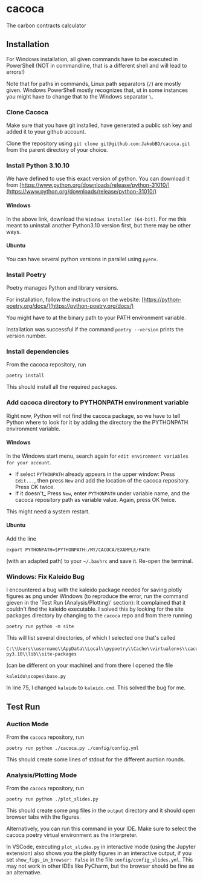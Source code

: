 # cacoca
The carbon contracts calculator

## Installation

For Windows installation, all given commands have to be executed in PowerShell
(NOT in commandline, that is a different shell and will lead to errors!)

Note that for paths in commands, Linux path separators (`/`) are mostly given. Windows PowerShell mostly recognizes that, ut in some instances you might have to change that to the Windows separator `\`.

### Clone Cacoca

Make sure that you have git installed, have generated a public ssh key and added it to your github account.

Clone the repository using `git clone git@github.com:JakobBD/cacoca.git` from the parent directory of your choice.

### Install Python 3.10.10

We have defined to use this exact version of python. You can download it from [https://www.python.org/downloads/release/python-31010/](https://www.python.org/downloads/release/python-31010/)

#### Windows

In the above link, download the `Windows installer (64-bit)`. For me this meant to uninstall another Python3.10 version first, but there may be other ways.

#### Ubuntu

You can have several python versions in parallel using `pyenv`.

### Install Poetry

Poetry manages Python and library versions.

For installation, follow the instructions on the website: [https://python-poetry.org/docs/](https://python-poetry.org/docs/)

You might have to at the binary path to your PATH environment variable.

Installation was successful if the command `poetry --version` prints the version number.

### Install dependencies

From the cacoca repository, run

```
poetry install
```

This should install all the required packages.

### Add cacoca directory to PYTHONPATH environment variable

Right now, Python will not find the cacoca package, so we have to tell Python where to look for it by adding the directory the the PYTHONPATH environment variable.

#### Windows

In the Windows start menu, search again for `edit environment variables for your account`.

- If select `PYTHONPATH` already appears in the upper window:
Press `Edit...`, then press `New` and add the location of the cacoca repository. Press OK twice.
- If it doesn't_ Press `New`, enter `PYTHONPATH` under variable name, and the cacoca repository path as variable value. Again, press OK twice.

This might need a system restart.

#### Ubuntu

Add the line
```
export PYTHONPATH=$PYTHONPATH:/MY/CACOCA/EXAMPLE/PATH
```
(with an adapted path) to your `~/.bashrc` and save it. Re-open the terminal.

### Windows: Fix Kaleido Bug

I encountered a bug with the kaleido package needed for saving plotly figures as png under Windows (to reproduce the error, run the command gieven in the 'Test Run (Analysis/Plotting)' section): It complained that it couldn't find the kaleido executable. I solved this by looking for the site packages directory by changing to the `cacoca` repo and from there running
```
poetry run python -m site
```
This will list several directories, of which I selected one that's called
```
C:\\Users\\username\\AppData\\Local\\pypoetry\\Cache\\virtualenvs\\cacoca-...-py3.10\\lib\\site-packages
```
(can be different on your machine) and from there I opened the file
```
kaleido\scopes\base.py
```
In line 75, I changed `kaleido` to `kaleido.cmd`.  This solved the bug for me.

## Test Run

### Auction Mode

From the `cacoca` repository, run

```
poetry run python ./cacoca.py ./config/config.yml
```

This should create some lines of stdout for the different auction rounds.

### Analysis/Plotting Mode

From the `cacoca` repository, run

```
poetry run python ./plot_slides.py
```

This should create some png files in the `output` directory and it should open browser tabs with the figures.

Alternatively, you can run this command in your IDE. Make sure to select the cacoca poetry virtual environment as the interpreter.

In VSCode, executing `plot_slides.py` in interactive mode (using the Jupyter extension) also shows you the plotly figures in an interactive output, if you set `show_figs_in_browser: False` in the file `config/config_slides.yml`. This may not work in other IDEs like PyCharm, but the browser should be fine as an alternative.

